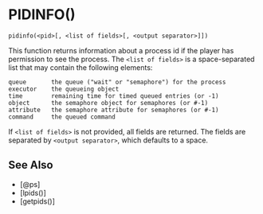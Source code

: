 # PIDINFO()
`pidinfo(<pid>[, <list of fields>[, <output separator>]])`

  This function returns information about a process id if the player has permission to see the process. The `<list of fields>` is a space-separated list that may contain the following elements:

    queue       the queue ("wait" or "semaphore") for the process
    executor    the queueing object
    time        remaining time for timed queued entries (or -1)
    object      the semaphore object for semaphores (or #-1)
    attribute   the semaphore attribute for semaphores (or #-1)
    command     the queued command

  If `<list of fields>` is not provided, all fields are returned. The fields are separated by `<output separator>`, which defaults to a space.


## See Also
- [@ps]
- [lpids()]
- [getpids()]

